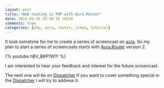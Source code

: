 ```yaml
---
layout: post
title: "Web routing in PHP with Aura.Router"
date: 2014-04-26 20:30:10 +0530
comments: true
categories: [php, aura, router, video, tutorial]
---
```

It took sometime for me to create a series of screencast on 
[aura](http://auraphp.com). So my plan to start a series of 
screencasts starts with [Aura.Router](https://github.com/auraphp/Aura.Router)
version 2.

{% youtube hBV_BKP1WIY %}

I am interested to hear your feedback and interest for the future screencast.

The next one will be on [Dispatcher](https://github.com/auraphp/Aura.Dispatcher)
If you want to cover something special in the 
[Dispatcher](https://github.com/auraphp/Aura.Dispatcher) I will try to 
address it.
